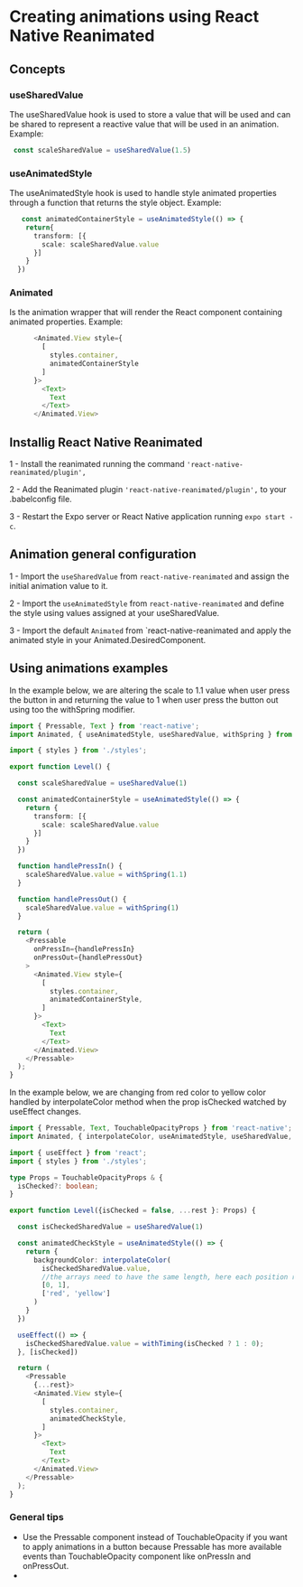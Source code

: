 # Creating animations using React Native Reanimated

## Concepts

### useSharedValue

The useSharedValue hook is used to store a value that will be used and can be shared to represent a reactive value that will be used in an animation. Example:

```typescript
 const scaleSharedValue = useSharedValue(1.5)
```

### useAnimatedStyle

The useAnimatedStyle hook is used to handle style animated properties through a function that returns the style object. Example:

```typescript
   const animatedContainerStyle = useAnimatedStyle(() => {
    return{
      transform: [{
        scale: scaleSharedValue.value
      }]
    }
  })
```


### Animated

Is the animation wrapper that will render the React component containing animated properties. Example:

```typescript
      <Animated.View style={
        [
          styles.container,
          animatedContainerStyle
        ]
      }>
        <Text>
          Text
        </Text>
      </Animated.View>
  ```

## Installig React Native Reanimated

1 - Install the reanimated running the command `'react-native-reanimated/plugin',`

2 - Add the Reanimated plugin `'react-native-reanimated/plugin',` to your .babelconfig file.

3 - Restart the Expo server or React Native application running `expo start -c`.


## Animation general configuration

1 - Import the `useSharedValue` from `react-native-reanimated` and assign the initial animation value to it.

2 - Import the `useAnimatedStyle` from `react-native-reanimated` and define the style using values assigned at your useSharedValue.

3 - Import the default `Animated` from `react-native-reanimated and apply the animated style in your Animated.DesiredComponent.

## Using animations examples

In the example below, we are altering the scale to 1.1 value when user press the button in and returning the value to 1 when user press the button out using too the withSpring modifier.

```typescript
import { Pressable, Text } from 'react-native';
import Animated, { useAnimatedStyle, useSharedValue, withSpring } from 'react-native-reanimated';

import { styles } from './styles';

export function Level() {

  const scaleSharedValue = useSharedValue(1)

  const animatedContainerStyle = useAnimatedStyle(() => {
    return {
      transform: [{
        scale: scaleSharedValue.value
      }]
    }
  })

  function handlePressIn() {
    scaleSharedValue.value = withSpring(1.1)
  }

  function handlePressOut() {
    scaleSharedValue.value = withSpring(1)
  }

  return (
    <Pressable
      onPressIn={handlePressIn}
      onPressOut={handlePressOut}
    >
      <Animated.View style={
        [
          styles.container,
          animatedContainerStyle,
        ]
      }>
        <Text>
          Text
        </Text>
      </Animated.View>
    </Pressable>
  );
}
```
In the example below, we are changing from red color to yellow color handled by interpolateColor method when the prop isChecked watched by useEffect changes.

```typescript
import { Pressable, Text, TouchableOpacityProps } from 'react-native';
import Animated, { interpolateColor, useAnimatedStyle, useSharedValue, withTiming } from 'react-native-reanimated';

import { useEffect } from 'react';
import { styles } from './styles';

type Props = TouchableOpacityProps & {
  isChecked?: boolean;
}

export function Level({isChecked = false, ...rest }: Props) {

  const isCheckedSharedValue = useSharedValue(1)

  const animatedCheckStyle = useAnimatedStyle(() => {
    return {
      backgroundColor: interpolateColor(
        isCheckedSharedValue.value,
        //the arrays need to have the same length, here each position represents a color linked a position
        [0, 1],
        ['red', 'yellow']
      )
    }
  })

  useEffect(() => {
    isCheckedSharedValue.value = withTiming(isChecked ? 1 : 0);
  }, [isChecked])

  return (
    <Pressable
      {...rest}>
      <Animated.View style={
        [
          styles.container,
          animatedCheckStyle,
        ]
      }>
        <Text>
          Text
        </Text>
      </Animated.View>
    </Pressable>
  );
}
```


### General tips

- Use the Pressable component instead of TouchableOpacity if you want to apply animations in a button because Pressable has more available events than TouchableOpacity component like onPressIn and onPressOut.
- 



